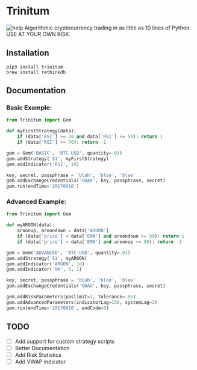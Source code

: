 # Trinitum
![help](https://github.com/themichaelusa/Trinitum/blob/master/assets/logo.png)
Algorithmic cryptocurrency trading in as little as 10 lines of Python. USE AT YOUR OWN RISK. 

## Installation
```
pip3 install trinitum
brew install rethinkdb
```

## Documentation

### Basic Example:

```python
from Trinitum import Gem

def myFirstStrategy(data):
	if (data['RSI'] >= 30 and data['RSI'] <= 50): return 1
	if (data['RSI'] >= 70): return -1

gem = Gem('BASIC', 'BTC-USD', quantity=.01)
gem.addStrategy('S1', myFirstStrategy)
gem.addIndicator('RSI', 10)

key, secret, passphrase = 'blah', 'bloo', 'blee'
gem.addExchangeCredentials('GDAX', key, passphrase, secret)
gem.run(endTime='20170910')
```
### Advanced Example:

```python
from Trinitum import Gem

def myAROON(data):
	aroonup, aroondown = data['AROON']
	if (data['price'] < data['EMA'] and aroondown >= 80): return 1
	if (data['price'] > data['EMA'] and aroonup >= 80): return -1

gem = Gem('ADVANCED', 'BTC-USD', quantity=.01)
gem.addStrategy('S1', myAROON)
gem.addIndicator('AROON', 10)
gem.addIndicator('MA', 5, 1)

key, secret, passphrase = 'blah', 'bloo', 'blee'
gem.addExchangeCredentials('GDAX', key, passphrase, secret)

gem.addRiskParameters(poslimit=1, tolerance=.05)
gem.addAdvancedParameters(indicatorLag=150, systemLag=2)
gem.run(endTime='20170910', endCode=0)	
```
## TODO

- [ ] Add support for custom strategy scripts
- [ ] Better Documentation
- [ ] Add Risk Statistics
- [ ] Add VWAP indicator
